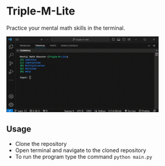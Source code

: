 # Triple-M-Lite

Practice your mental math skills in the terminal.

<img src="triple-m-vid.gif" alt="" width="400" height="200">

## Usage
- Clone the repository 
- Open terminal and navigate to the cloned repository
- To run the program type the command  `python main.py`